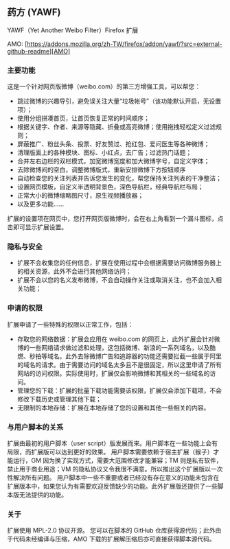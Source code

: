 ## 药方 (YAWF)

YAWF（Yet Another Weibo Filter）Firefox 扩展

AMO: [https://addons.mozilla.org/zh-TW/firefox/addon/yawf/?src=external-github-readme][AMO]

### 主要功能

这是一个针对网页版微博（weibo.com）的第三方增强工具，可以帮您：

* 跳过微博的兴趣导引，避免误关注大量“垃圾帐号”（该功能默认开启，无设置项）；
* 使用分组拼凑首页，让首页恢复正常的时间顺序；
* 根据关键字、作者、来源等隐藏、折叠或高亮微博；使用拖拽轻松定义过滤规则；
* 屏蔽推广、粉丝头条、投票、好友赞过、抢红包、爱问医生等各种微博；
* 清理版面上的各种模块、图标、小红点，去广告；过滤热门话题；
* 合并左右边栏的双栏模式，加宽微博宽度和加大微博字号，自定义字体；
* 去除微博间的空白，调整微博版式，重新安排微博下方按钮顺序
* 自动检查您的关注列表并告诉您发生的变化，帮您保持关注列表的干净整洁；
* 设置网页模板，自定义半透明背景色，深色导航栏，经典导航栏布局；
* 正常大小的微博缩略图尺寸，原生视频播放器；
* 以及更多功能……

扩展的设置项在网页中，您打开网页版微博时，会在右上角看到一个漏斗图标，点击即可显示扩展设置。

### 隐私与安全

* 扩展不会收集您的任何信息，扩展在使用过程中会根据需要访问微博服务器上的相关资源，此外不会进行其他网络访问；
* 扩展不会以您的名义发布微博，不会自动操作关注或取消关注，也不会加入相关功能；


### 申请的权限

扩展申请了一些特殊的权限以正常工作，包括：

* 存取您的网络数据：扩展会应用在 weibo.com 的网页上，此外扩展会针对微博的一些网络请求做过滤和处理，这包括微博、新浪的一系列域名，以及酷燃、秒拍等域名。此外去除微博广告和追踪器的功能还需要拦截一些属于阿里的域名的请求。由于需要访问的域名太多且不是很固定，所以这里申请了所有网站的访问权限。实际使用时，扩展仅会影响微博和其相关的一些域名的访问。
* 管理您的下载：扩展的批量下载功能需要该权限，扩展仅会添加下载项，不会修改下载历史或管理其他下载；
* 无限制的本地存储：扩展在本地存储了您的设置和其他一些相关的内容。

### 与用户脚本的关系

扩展由最初的用户脚本（user script）版发展而来。用户脚本在一些功能上会有局限，而扩展版可以达到更好的效果。
用户脚本需要依赖于宿主扩展（猴子）才能运行，GM 因为换了实现方式，需要大范围修改才能兼容；TM 则是私有软件，禁止用于商业用途；VM 的隐私协议又令我很不满意。所以推出这个扩展版以一次性解决所有问题。
用户脚本中一些不重要或者已经没有存在意义的功能未包含在扩展版本中，如果您认为有需要欢迎反馈缺少的功能。此外扩展版还提供了一些脚本版无法提供的功能。

### 关于

扩展使用 MPL-2.0 协议开源。
您可以在脚本的 GitHub 仓库获得源代码；此外由于代码未经编译与压缩，AMO 下载的扩展解压缩后亦可直接获得脚本源代码。

[AMO]: https://addons.mozilla.org/zh-CN/firefox/addon/yawf/?src=addon-github-readme
